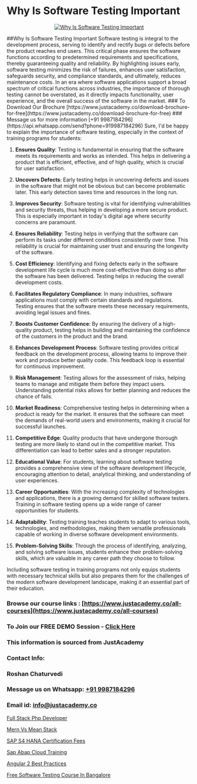 # Why Is Software Testing Important

<p align="center">
  <a href="https://justacademy.co/program-detail/software-testing">
    <img src="https://justacademy.co/storage2/program_images/1704700438.webp" alt="Why Is Software Testing Important">
  </a>
</p>
##Why Is Software Testing Important
Software testing is integral to the development process, serving to identify and rectify bugs or defects before the product reaches end users. This critical phase ensures the software functions according to predetermined requirements and specifications, thereby guaranteeing quality and reliability. By highlighting issues early, software testing minimizes the risk of failures, enhances user satisfaction, safeguards security, and compliance standards, and ultimately, reduces maintenance costs. In an era where software applications support a broad spectrum of critical functions across industries, the importance of thorough testing cannot be overstated, as it directly impacts functionality, user experience, and the overall success of the software in the market.
### To Download Our Brochure [https://www.justacademy.co/download-brochure-for-free](https://www.justacademy.co/download-brochure-for-free)
### Message us for more information [+91 9987184296](https://api.whatsapp.com/send?phone=919987184296)
Sure, I'd be happy to explain the importance of software testing, especially in the context of training programs for students:

1) **Ensures Quality**: Testing is fundamental in ensuring that the software meets its requirements and works as intended. This helps in delivering a product that is efficient, effective, and of high quality, which is crucial for user satisfaction.

2) **Uncovers Defects**: Early testing helps in uncovering defects and issues in the software that might not be obvious but can become problematic later. This early detection saves time and resources in the long run.

3) **Improves Security**: Software testing is vital for identifying vulnerabilities and security threats, thus helping in developing a more secure product. This is especially important in today's digital age where security concerns are paramount.

4) **Ensures Reliability**: Testing helps in verifying that the software can perform its tasks under different conditions consistently over time. This reliability is crucial for maintaining user trust and ensuring the longevity of the software.

5) **Cost Efficiency**: Identifying and fixing defects early in the software development life cycle is much more cost-effective than doing so after the software has been delivered. Testing helps in reducing the overall development costs.

6) **Facilitates Regulatory Compliance**: In many industries, software applications must comply with certain standards and regulations. Testing ensures that the software meets these necessary requirements, avoiding legal issues and fines.

7) **Boosts Customer Confidence**: By ensuring the delivery of a high-quality product, testing helps in building and maintaining the confidence of the customers in the product and the brand.

8) **Enhances Development Process**: Software testing provides critical feedback on the development process, allowing teams to improve their work and produce better quality code. This feedback loop is essential for continuous improvement.

9) **Risk Management**: Testing allows for the assessment of risks, helping teams to manage and mitigate them before they impact users. Understanding potential risks allows for better planning and reduces the chance of fails.

10) **Market Readiness**: Comprehensive testing helps in determining when a product is ready for the market. It ensures that the software can meet the demands of real-world users and environments, making it crucial for successful launches.

11) **Competitive Edge**: Quality products that have undergone thorough testing are more likely to stand out in the competitive market. This differentiation can lead to better sales and a stronger reputation.

12) **Educational Value**: For students, learning about software testing provides a comprehensive view of the software development lifecycle, encouraging attention to detail, analytical thinking, and understanding of user experiences.

13) **Career Opportunities**: With the increasing complexity of technologies and applications, there is a growing demand for skilled software testers. Training in software testing opens up a wide range of career opportunities for students.

14) **Adaptability**: Testing training teaches students to adapt to various tools, technologies, and methodologies, making them versatile professionals capable of working in diverse software development environments.

15) **Problem-Solving Skills**: Through the process of identifying, analyzing, and solving software issues, students enhance their problem-solving skills, which are valuable in any career path they choose to follow.

Including software testing in training programs not only equips students with necessary technical skills but also prepares them for the challenges of the modern software development landscape, making it an essential part of their education.

### Browse our course links : [https://www.justacademy.co/all-courses](https://www.justacademy.co/all-courses) 
### To Join our FREE DEMO Session - [Click Here](https://www.justacademy.co/register-for-course-demo)


### This information is sourced from JustAcademy
### Contact Info:
### Roshan Chaturvedi
### Message us on Whatsapp: [+91 9987184296](https://api.whatsapp.com/send?phone=919987184296)
### Email id: [info@justacademy.co](mailto:info@justacademy.co)
                
[Full Stack Php Developer](https://www.linkedin.com/pulse/full-stack-php-developer-justacademy-thane-wnmqf/)

[Mern Vs Mean Stack](https://www.linkedin.com/pulse/mern-vs-mean-stack-justacademy-berlin-fvyec/)

[SAP S4 HANA Certification Fees](https://medium.com/@negishivu99/sap-s4-hana-certification-fees-cf625ea021c7)

[Sap Abap Cloud Training](https://medium.com/@shivamja27/sap-abap-cloud-training-7bdb1816406c)

[Angular 2 Best Practices](https://justacademyin.github.io/justacademy/angular-2-best-practices)

[Free Software Testing Course In Bangalore](https://justacademyin.github.io/justacademy/free-software-testing-course-in-bangalore)

